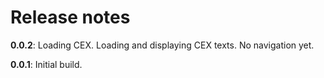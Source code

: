 # Release notes

**0.0.2**: Loading CEX. Loading and displaying CEX texts. No navigation yet.

**0.0.1**: Initial build.
